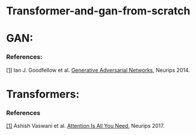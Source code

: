 # Transformer-and-gan-from-scratch

# GAN:

### References:
<a id="1">[[1]](https://proceedings.neurips.cc/paper_files/paper/2014/file/5ca3e9b122f61f8f06494c97b1afccf3-Paper.pdf)</a> 
Ian J. Goodfellow et al. 
[Generative Adversarial Networks](https://proceedings.neurips.cc/paper_files/paper/2014/file/5ca3e9b122f61f8f06494c97b1afccf3-Paper.pdf), 
Neurips 2014.

# Transformers:

### References

<a id="1">[[1]](https://proceedings.neurips.cc/paper_files/paper/2017/file/3f5ee243547dee91fbd053c1c4a845aa-Paper.pdf)</a> Ashish Vaswani et al. [Attention Is All You Need](https://proceedings.neurips.cc/paper_files/paper/2017/file/3f5ee243547dee91fbd053c1c4a845aa-Paper.pdf), Neurips 2017.
